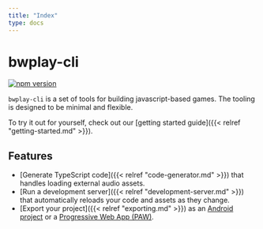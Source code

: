 ```yaml
---
title: "Index"
type: docs
---
```


# bwplay-cli

[![npm version](https://badge.fury.io/js/typescript.svg)](https://www.npmjs.com/package/typescript)

`bwplay-cli` is a set of tools for building javascript-based games.
The tooling is designed to be minimal and flexible.

To try it out for yourself, check out our [getting started guide]({{< relref "getting-started.md" >}}).

## Features

* [Generate TypeScript code]({{< relref "code-generator.md" >}}) that handles loading external audio assets.
* [Run a development server]({{< relref "development-server.md" >}}) that automatically reloads your code and assets as they change.
* [Export your project]({{< relref "exporting.md" >}}) as an [Android project](https://developer.android.com/) or a [Progressive Web App (PAW)](https://developer.mozilla.org/en-US/docs/Web/Progressive_web_apps).

